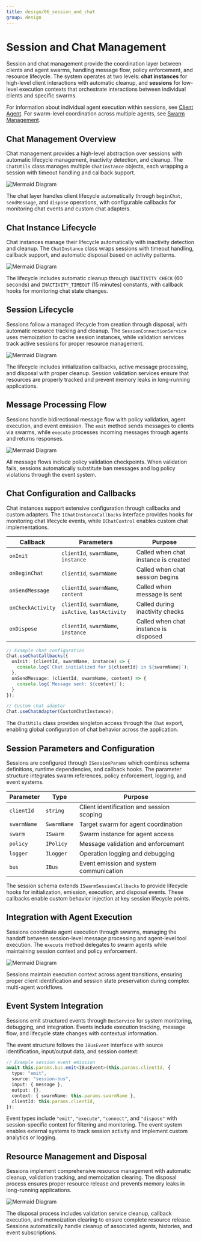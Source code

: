 ```yaml
---
title: design/06_session_and_chat
group: design
---
```


# Session and Chat Management

Session and chat management provide the coordination layer between clients and agent swarms, handling message flow, policy enforcement, and resource lifecycle. The system operates at two levels: **chat instances** for high-level client interactions with automatic cleanup, and **sessions** for low-level execution contexts that orchestrate interactions between individual clients and specific swarms.

For information about individual agent execution within sessions, see [Client Agent](./04_Client_Agent.md). For swarm-level coordination across multiple agents, see [Swarm Management](./05_Swarm_Management.md).

## Chat Management Overview

Chat management provides a high-level abstraction over sessions with automatic lifecycle management, inactivity detection, and cleanup. The `ChatUtils` class manages multiple `ChatInstance` objects, each wrapping a session with timeout handling and callback support.

![Mermaid Diagram](./diagrams/6_Session_and_Chat_Management_0.svg)

The chat layer handles client lifecycle automatically through `beginChat`, `sendMessage`, and `dispose` operations, with configurable callbacks for monitoring chat events and custom chat adapters.

## Chat Instance Lifecycle

Chat instances manage their lifecycle automatically with inactivity detection and cleanup. The `ChatInstance` class wraps sessions with timeout handling, callback support, and automatic disposal based on activity patterns.

![Mermaid Diagram](./diagrams/6_Session_and_Chat_Management_2.svg)

The lifecycle includes automatic cleanup through `INACTIVITY_CHECK` (60 seconds) and `INACTIVITY_TIMEOUT` (15 minutes) constants, with callback hooks for monitoring chat state changes.

## Session Lifecycle

Sessions follow a managed lifecycle from creation through disposal, with automatic resource tracking and cleanup. The `SessionConnectionService` uses memoization to cache session instances, while validation services track active sessions for proper resource management.

![Mermaid Diagram](./diagrams/6_Session_and_Chat_Management_3.svg)

The lifecycle includes initialization callbacks, active message processing, and disposal with proper cleanup. Session validation services ensure that resources are properly tracked and prevent memory leaks in long-running applications.

## Message Processing Flow

Sessions handle bidirectional message flow with policy validation, agent execution, and event emission. The `emit` method sends messages to clients via swarms, while `execute` processes incoming messages through agents and returns responses.

![Mermaid Diagram](./diagrams/6_Session_and_Chat_Management_4.svg)

All message flows include policy validation checkpoints. When validation fails, sessions automatically substitute ban messages and log policy violations through the event system.

## Chat Configuration and Callbacks

Chat instances support extensive configuration through callbacks and custom adapters. The `IChatInstanceCallbacks` interface provides hooks for monitoring chat lifecycle events, while `IChatControl` enables custom chat implementations.

| Callback | Parameters | Purpose |
|----------|------------|---------|
| `onInit` | `clientId`, `swarmName`, `instance` | Called when chat instance is created |
| `onBeginChat` | `clientId`, `swarmName` | Called when chat session begins |
| `onSendMessage` | `clientId`, `swarmName`, `content` | Called when message is sent |
| `onCheckActivity` | `clientId`, `swarmName`, `isActive`, `lastActivity` | Called during inactivity checks |
| `onDispose` | `clientId`, `swarmName`, `instance` | Called when chat instance is disposed |

```typescript
// Example chat configuration
Chat.useChatCallbacks({
  onInit: (clientId, swarmName, instance) => {
    console.log(`Chat initialized for ${clientId} in ${swarmName}`);
  },
  onSendMessage: (clientId, swarmName, content) => {
    console.log(`Message sent: ${content}`);
  }
});

// Custom chat adapter
Chat.useChatAdapter(CustomChatInstance);
```

The `ChatUtils` class provides singleton access through the `Chat` export, enabling global configuration of chat behavior across the application.

## Session Parameters and Configuration

Sessions are configured through `ISessionParams` which combines schema definitions, runtime dependencies, and callback hooks. The parameter structure integrates swarm references, policy enforcement, logging, and event systems.

| Parameter | Type | Purpose |
|-----------|------|---------|
| `clientId` | `string` | Client identification and session scoping |
| `swarmName` | `SwarmName` | Target swarm for agent coordination |
| `swarm` | `ISwarm` | Swarm instance for agent access |
| `policy` | `IPolicy` | Message validation and enforcement |
| `logger` | `ILogger` | Operation logging and debugging |
| `bus` | `IBus` | Event emission and system communication |

The session schema extends `ISwarmSessionCallbacks` to provide lifecycle hooks for initialization, emission, execution, and disposal events. These callbacks enable custom behavior injection at key session lifecycle points.

## Integration with Agent Execution

Sessions coordinate agent execution through swarms, managing the handoff between session-level message processing and agent-level tool execution. The `execute` method delegates to swarm agents while maintaining session context and policy enforcement.

![Mermaid Diagram](./diagrams/6_Session_and_Chat_Management_5.svg)

Sessions maintain execution context across agent transitions, ensuring proper client identification and session state preservation during complex multi-agent workflows.

## Event System Integration

Sessions emit structured events through `BusService` for system monitoring, debugging, and integration. Events include execution tracking, message flow, and lifecycle state changes with contextual information.

The event structure follows the `IBusEvent` interface with source identification, input/output data, and session context:

```typescript
// Example session event emission
await this.params.bus.emit<IBusEvent>(this.params.clientId, {
  type: "emit",
  source: "session-bus", 
  input: { message },
  output: {},
  context: { swarmName: this.params.swarmName },
  clientId: this.params.clientId,
});
```

Event types include `"emit"`, `"execute"`, `"connect"`, and `"dispose"` with session-specific context for filtering and monitoring. The event system enables external systems to track session activity and implement custom analytics or logging.

## Resource Management and Disposal

Sessions implement comprehensive resource management with automatic cleanup, validation tracking, and memoization clearing. The disposal process ensures proper resource release and prevents memory leaks in long-running applications.

![Mermaid Diagram](./diagrams/6_Session_and_Chat_Management_6.svg)

The disposal process includes validation service cleanup, callback execution, and memoization clearing to ensure complete resource release. Sessions automatically handle cleanup of associated agents, histories, and event subscriptions.
